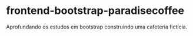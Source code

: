 # frontend-bootstrap-paradisecoffee
Aprofundando os estudos em bootstrap construindo uma cafeteria fictícia. 
